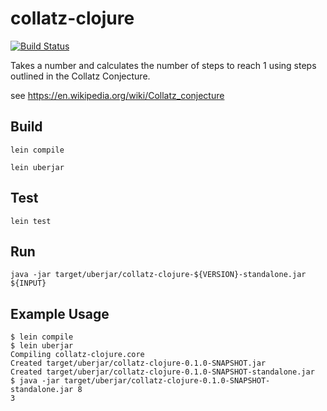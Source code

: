 # collatz-clojure

[![Build Status](https://travis-ci.org/kgengler/collatz-clojure.svg?branch=master)](https://travis-ci.org/kgengler/collatz-clojure)

Takes a number and calculates the number of steps to reach 1 using steps 
outlined in the Collatz Conjecture.

see https://en.wikipedia.org/wiki/Collatz_conjecture

## Build

`lein compile`

`lein uberjar`

## Test

`lein test`

## Run

`java -jar target/uberjar/collatz-clojure-${VERSION}-standalone.jar ${INPUT}`

## Example Usage

```
$ lein compile
$ lein uberjar
Compiling collatz-clojure.core
Created target/uberjar/collatz-clojure-0.1.0-SNAPSHOT.jar
Created target/uberjar/collatz-clojure-0.1.0-SNAPSHOT-standalone.jar
$ java -jar target/uberjar/collatz-clojure-0.1.0-SNAPSHOT-standalone.jar 8
3
```

